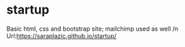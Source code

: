 # startup
Basic html, css and bootstrap site; mailchimp used as well /n
Url:https://saraplazic.github.io/startup/
